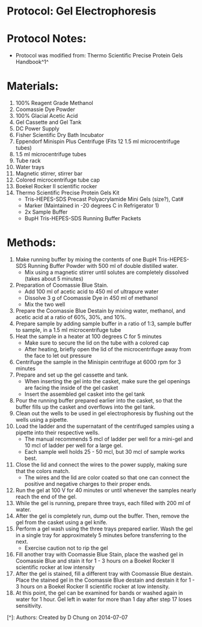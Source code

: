 Protocol: Gel Electrophoresis================================# Protocol Notes:-   Protocol was modified from: Thermo Scientific Precise Protein Gels Handbook^1^ # Materials: 1. 100% Reagent Grade Methanol2. Coomassie Dye Powder3. 100% Glacial Acetic Acid 4. Gel Cassette and Gel Tank5. DC Power Supply6. Fisher Scientific Dry Bath Incubator7. Eppendorf Minispin Plus Centrifuge (Fits 12 1.5 ml microcentrifuge tubes)8. 1.5 ml microcentrifuge tubes9. Tube rack10. Water trays11. Magnetic stirrer, stirrer bar12. Colored microcentrifuge tube cap13. Boekel Rocker II scientific rocker14. Thermo Scientific Precise Protein Gels Kit    - Tris-HEPES-SDS Precast Polyacrylamide Mini Gels (size?), Cat#    - Marker (Maintained in -20 degrees C in Refrigerator 1)    - 2x Sample Buffer    - BupH Tris-HEPES-SDS Running Buffer Packets# Methods: 1. Make running buffer by mixing the contents of one BupH Tris-HEPES-SDS Running Buffer Powder with 500 ml of double distilled water.    - Mix using a magnetic stirrer until solutes are completely dissolved (takes about 5 minutes) 2. Preparation of Coomassie Blue Stain.    - Add 100 ml of acetic acid to 450 ml of ultrapure water    - Dissolve 3 g of Coomassie Dye in 450 ml of methanol    - Mix the two well3. Prepare the Coomassie Blue Destain by mixing water, methanol, and acetic acid at a ratio of 60%, 30%, and 10%.4. Prepare sample by adding sample buffer in a ratio of 1:3, sample buffer to sample, in a 1.5 ml microcentrifuge tube5. Heat the sample in a heater at 100 degrees C for 5 minutes    - Make sure to secure the lid on the tube with a colored cap    - After heating, briefly open the lid of the microcentrifuge away from the face to let out pressure6. Centrifuge the sample in the Minispin centrifuge at 6000 rpm for 3 minutes7. Prepare and set up the gel cassette and tank.    - When inserting the gel into the casket, make sure the gel openings are facing the inside of the gel casket    - Insert the assembled gel casket into the gel tank8. Pour the running buffer prepared earlier into the casket, so that the buffer fills up the casket and overflows into the gel tank.9. Clean out the wells to be used in gel electrophoresis by flushing out the wells using a pipette.10. Load the ladder and the supernatant of the centrifuged samples using a pipette into their respective wells.    - The manual recommends 5 mcl of ladder per well for a mini-gel and 10 mcl of ladder per well for a large gel.    - Each sample well holds 25 - 50 mcl, but 30 mcl of sample works best.11. Close the lid and connect the wires to the power supply, making sure that the colors match.    - The wires and the lid are color coated so that one can connect the positive and negative charges to their proper ends.12. Run the gel at 100 V for 40 minutes or until whenever the samples nearly reach the end of the gel.13. While the gel is running, prepare three trays, each filled with 200 ml of water.14. After the gel is completely run, dump out the buffer. Then, remove the gel from the casket using a gel knife.15. Perform a gel wash using the three trays prepared earlier. Wash the gel in a single tray for approximately 5 minutes before transferring to the next.    - Exercise caution not to rip the gel16. Fill another tray with Coomassie Blue Stain, place the washed gel in Coomassie Blue and stain it for 1 - 3 hours on a Boekel Rocker II scientific rocker at low intensity17. After the gel is stained, fill a different tray with Coomassie Blue destain. Place the stained gel in the Coomassie Blue destain and destain it for 1 - 3 hours on a Boekel Rocker II scientific rocker at low intensity.18. At this point, the gel can be examined for bands or washed again in water for 1 hour. Gel left in water for more than 1 day after step 17 loses sensitivity.[^]: Authors: Created by D Chung on 2014-07-07